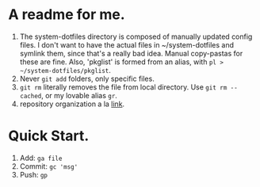 # A readme for me.

1. The system-dotfiles directory is composed of manually updated config files. I don't want to have the actual files in ~/system-dotfiles and symlink them, since that's a really bad idea. Manual copy-pastas for these are fine. Also, 'pkglist' is formed from an alias, with ```pl > ~/system-dotfiles/pkglist```.
2. Never ```git add``` folders, only specific files.
3. ```git rm``` literally removes the file from local directory. Use ```git rm --cached```, or my lovable alias ```gr```.
4. repository organization a la [link](http://codingkilledthecat.wordpress.com/2012/08/08/git-dotfiles-and-hardlinks/).

# Quick Start.

1. Add:
    ``` ga file ```
2. Commit:
    ``` gc 'msg' ```
3. Push:
    ``` gp ```
